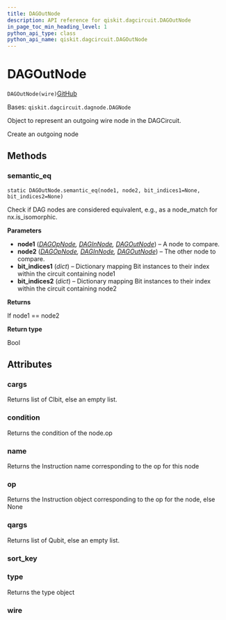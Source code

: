 ```yaml
---
title: DAGOutNode
description: API reference for qiskit.dagcircuit.DAGOutNode
in_page_toc_min_heading_level: 1
python_api_type: class
python_api_name: qiskit.dagcircuit.DAGOutNode
---
```


# DAGOutNode

<span id="qiskit.dagcircuit.DAGOutNode" />

`DAGOutNode(wire)`[GitHub](https://github.com/qiskit/qiskit/tree/stable/0.20/qiskit/dagcircuit/dagnode.py "view source code")

Bases: `qiskit.dagcircuit.dagnode.DAGNode`

Object to represent an outgoing wire node in the DAGCircuit.

Create an outgoing node

## Methods

### semantic\_eq

<span id="qiskit.dagcircuit.DAGOutNode.semantic_eq" />

`static DAGOutNode.semantic_eq(node1, node2, bit_indices1=None, bit_indices2=None)`

Check if DAG nodes are considered equivalent, e.g., as a node\_match for nx.is\_isomorphic.

**Parameters**

*   **node1** ([*DAGOpNode*](qiskit.dagcircuit.DAGOpNode "qiskit.dagcircuit.DAGOpNode")*,* [*DAGInNode*](qiskit.dagcircuit.DAGInNode "qiskit.dagcircuit.DAGInNode")*,* [*DAGOutNode*](qiskit.dagcircuit.DAGOutNode "qiskit.dagcircuit.DAGOutNode")) – A node to compare.
*   **node2** ([*DAGOpNode*](qiskit.dagcircuit.DAGOpNode "qiskit.dagcircuit.DAGOpNode")*,* [*DAGInNode*](qiskit.dagcircuit.DAGInNode "qiskit.dagcircuit.DAGInNode")*,* [*DAGOutNode*](qiskit.dagcircuit.DAGOutNode "qiskit.dagcircuit.DAGOutNode")) – The other node to compare.
*   **bit\_indices1** (*dict*) – Dictionary mapping Bit instances to their index within the circuit containing node1
*   **bit\_indices2** (*dict*) – Dictionary mapping Bit instances to their index within the circuit containing node2

**Returns**

If node1 == node2

**Return type**

Bool

## Attributes

<span id="qiskit.dagcircuit.DAGOutNode.cargs" />

### cargs

Returns list of Clbit, else an empty list.

<span id="qiskit.dagcircuit.DAGOutNode.condition" />

### condition

Returns the condition of the node.op

<span id="qiskit.dagcircuit.DAGOutNode.name" />

### name

Returns the Instruction name corresponding to the op for this node

<span id="qiskit.dagcircuit.DAGOutNode.op" />

### op

Returns the Instruction object corresponding to the op for the node, else None

<span id="qiskit.dagcircuit.DAGOutNode.qargs" />

### qargs

Returns list of Qubit, else an empty list.

<span id="qiskit.dagcircuit.DAGOutNode.sort_key" />

### sort\_key

<span id="qiskit.dagcircuit.DAGOutNode.type" />

### type

Returns the type object

<span id="qiskit.dagcircuit.DAGOutNode.wire" />

### wire

